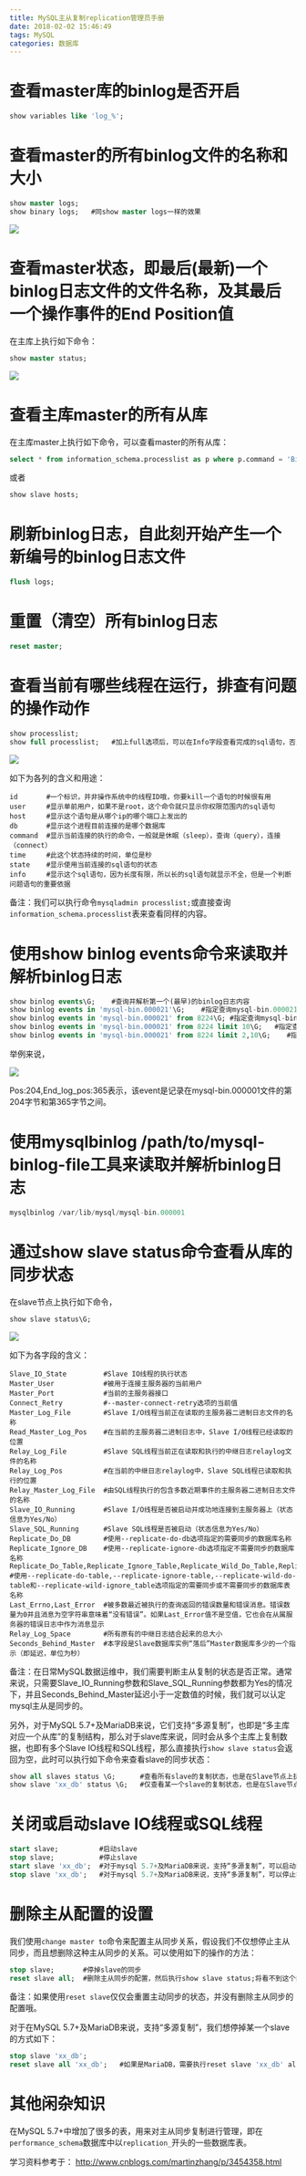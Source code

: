 ```yaml
---
title: MySQL主从复制replication管理员手册
date: 2018-02-02 15:46:49
tags: MySQL
categories: 数据库
---
```


# 查看master库的binlog是否开启

```sql
show variables like 'log_%';
```

# 查看master的所有binlog文件的名称和大小

```sql
show master logs; 
show binary logs;   #同show master logs一样的效果
```

![](/images/mysqlrep_2_1.png)

# 查看master状态，即最后(最新)一个binlog日志文件的文件名称，及其最后一个操作事件的End Position值

在主库上执行如下命令：

```sql
show master status;
```

![](/images/mysqlrep_2_2.png)

# 查看主库master的所有从库

在主库master上执行如下命令，可以查看master的所有从库：

```sql
select * from information_schema.processlist as p where p.command = 'Binlog Dump';
```

或者

```sql
show slave hosts;
```

# 刷新binlog日志，自此刻开始产生一个新编号的binlog日志文件

```sql
flush logs;
```

# 重置（清空）所有binlog日志

```sql
reset master;
```

# 查看当前有哪些线程在运行，排查有问题的操作动作

```sql
show processlist;
show full processlist;   #加上full选项后，可以在Info字段查看完成的sql语句，否则只显示前100个字符
```

![](/images/mysqlrep_2_3.png)

如下为各列的含义和用途：

	id       #一个标识，并非操作系统中的线程ID哦，你要kill一个语句的时候很有用
	user     #显示单前用户，如果不是root，这个命令就只显示你权限范围内的sql语句
	host     #显示这个语句是从哪个ip的哪个端口上发出的
	db       #显示这个进程目前连接的是哪个数据库
	command  #显示当前连接的执行的命令，一般就是休眠（sleep），查询（query），连接 （connect）
	time     #此这个状态持续的时间，单位是秒
	state    #显示使用当前连接的sql语句的状态
	info     #显示这个sql语句，因为长度有限，所以长的sql语句就显示不全，但是一个判断问题语句的重要依据

备注：我们可以执行命令`mysqladmin processlist;`或直接查询`information_schema.processlist`表来查看同样的内容。

# 使用show binlog events命令来读取并解析binlog日志

```sql
show binlog events\G;    #查询并解析第一个(最早)的binlog日志内容
show binlog events in 'mysql-bin.000021'\G;    #指定查询mysql-bin.000021这个binlog文件的内容
show binlog events in 'mysql-bin.000021' from 8224\G; #指定查询mysql-bin.000021这个binlog文件，从8224这个pos点开始查看
show binlog events in 'mysql-bin.000021' from 8224 limit 10\G;   #指定查询mysql-bin.000021这个binlog文件，从8224这个pos点开始查起，查询10条
show binlog events in 'mysql-bin.000021' from 8224 limit 2,10\G;    #指定查询mysql-bin.000021这个binlog文件，从8224这个pos点开始查起，偏移2行，查询10条
```

举例来说，

![](/images/mysqlrep_2_4.png)

Pos:204,End_log_pos:365表示，该event是记录在mysql-bin.000001文件的第204字节和第365字节之间。

# 使用mysqlbinlog /path/to/mysql-binlog-file工具来读取并解析binlog日志

```sql
mysqlbinlog /var/lib/mysql/mysql-bin.000001
```

# 通过show slave status命令查看从库的同步状态

在slave节点上执行如下命令，

```sql
show slave status\G;
```

![](/images/mysqlrep_2_5.png)

如下为各字段的含义：

	Slave_IO_State         #Slave IO线程的执行状态
	Master_User            #被用于连接主服务器的当前用户
	Master_Port            #当前的主服务器接口
	Connect_Retry          #--master-connect-retry选项的当前值
	Master_Log_File        #Slave I/O线程当前正在读取的主服务器二进制日志文件的名称
	Read_Master_Log_Pos    #在当前的主服务器二进制日志中，Slave I/O线程已经读取的位置
	Relay_Log_File         #Slave SQL线程当前正在读取和执行的中继日志relaylog文件的名称
	Relay_Log_Pos          #在当前的中继日志relaylog中，Slave SQL线程已读取和执行的位置
	Relay_Master_Log_File  #由SQL线程执行的包含多数近期事件的主服务器二进制日志文件的名称
	Slave_IO_Running       #Slave I/O线程是否被启动并成功地连接到主服务器上（状态信息为Yes/No）
	Slave_SQL_Running      #Slave SQL线程是否被启动（状态信息为Yes/No）
	Replicate_Do_DB        #使用--replicate-do-db选项指定的需要同步的数据库名称
	Replicate_Ignore_DB    #使用--replicate-ignore-db选项指定不需要同步的数据库名称
	Replicate_Do_Table,Replicate_Ignore_Table,Replicate_Wild_Do_Table,Replicate_Wild_Ignore_Table  #使用--replicate-do-table,--replicate-ignore-table,--replicate-wild-do-table和--replicate-wild-ignore_table选项指定的需要同步或不需要同步的数据库表名称
	Last_Errno,Last_Error  #被多数最近被执行的查询返回的错误数量和错误消息。错误数量为0并且消息为空字符串意味着“没有错误”。如果Last_Error值不是空值，它也会在从属服务器的错误日志中作为消息显示
	Relay_Log_Space        #所有原有的中继日志结合起来的总大小
	Seconds_Behind_Master  #本字段是Slave数据库实例“落后”Master数据库多少的一个指示（即延迟，单位为秒）

备注：在日常MySQL数据运维中，我们需要判断主从复制的状态是否正常。通常来说，只需要Slave_IO_Running参数和Slave_SQL_Running参数都为Yes的情况下，并且Seconds_Behind_Master延迟小于一定数值的时候，我们就可以认定mysql主从是同步的。

另外，对于MySQL 5.7+及MariaDB来说，它们支持“多源复制”，也即是“多主库对应一个从库”的复制结构，那么对于slave库来说，同时会从多个主库上复制数据，也即有多个Slave IO线程和SQL线程，那么直接执行`show slave status`会返回为空，此时可以执行如下命令来查看slave的同步状态：

```sql
show all slaves status \G;      #查看所有slave的复制状态，也是在Slave节点上执行
show slave 'xx_db' status \G;   #仅查看某一个slave的复制状态，也是在Slave节点上执行
```

# 关闭或启动slave IO线程或SQL线程

```sql
start slave;          #启动slave
stop slave;           #停止slave
start slave 'xx_db';  #对于mysql 5.7+及MariaDB来说，支持“多源复制”，可以启动指定Connection_name的slave
stop slave 'xx_db';   #对于mysql 5.7+及MariaDB来说，支持“多源复制”，可以停止指定Connection_name的slave
```

# 删除主从配置的设置

我们使用`change master to`命令来配置主从同步关系，假设我们不仅想停止主从同步，而且想删除这种主从同步的关系。可以使用如下的操作的方法：

```sql
stop slave;       #停掉slave的同步
reset slave all;  #删除主从同步的配置，然后执行show slave status;将看不到这个同步任务
```

备注：如果使用`reset slave`仅仅会重置主动同步的状态，并没有删除主从同步的配置哦。

对于在MySQL 5.7+及MariaDB来说，支持“多源复制”，我们想停掉某一个slave的方式如下：

```sql
stop slave 'xx_db';
reset slave all 'xx_db';   #如果是MariaDB，需要执行reset slave 'xx_db' all命令哦
```

# 其他闲杂知识

在MySQL 5.7+中增加了很多的表，用来对主从同步复制进行管理，即在`performance_schema`数据库中以`replication_`开头的一些数据库表。


学习资料参考于：
http://www.cnblogs.com/martinzhang/p/3454358.html
